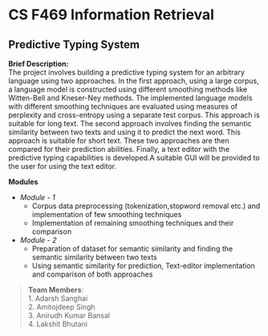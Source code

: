 # CS F469 Information Retrieval

## Predictive Typing System

**Brief Description:**  
The project involves building a predictive typing system for an arbitrary language using two approaches. 
In the first approach, using a large corpus, a language model is constructed using different smoothing methods like Witten-Bell and Kneser-Ney methods. The implemented language models with different smoothing techniques are evaluated using measures of perplexity and cross-entropy using a separate test corpus. This approach is suitable for long text.
The second approach involves finding the semantic similarity between two texts and using it to predict the next word. This approach is suitable for short text. 
These two approaches are then compared for their prediction abilities.
Finally, a text editor with the predictive typing capabilities is developed.A suitable GUI will be provided to the user for using the text editor.

**Modules**  
* *Module - 1*  
    *  Corpus data preprocessing (tokenization,stopword removal etc.) and implementation of few smoothing techniques  
    * Implementation of remaining smoothing techniques and their comparison  
* *Module - 2*  
    * Preparation of dataset for semantic similarity and finding the semantic similarity between two texts  
    * Using semantic similarity for prediction, Text-editor implementation and comparison of both approaches  
    

>**Team Members**:  
                1.  Adarsh Sanghai  
                2.  Amitojdeep Singh  
                3.  Anirudh Kumar Bansal  
                4.  Lakshit Bhutani

